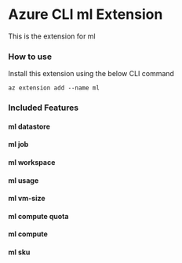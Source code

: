 # Azure CLI ml Extension #
This is the extension for ml

### How to use ###
Install this extension using the below CLI command
```
az extension add --name ml
```

### Included Features ###
#### ml datastore ####
#### ml job ####
#### ml workspace ####
#### ml usage ####
#### ml vm-size ####
#### ml compute quota ####
#### ml compute ####
#### ml sku ####